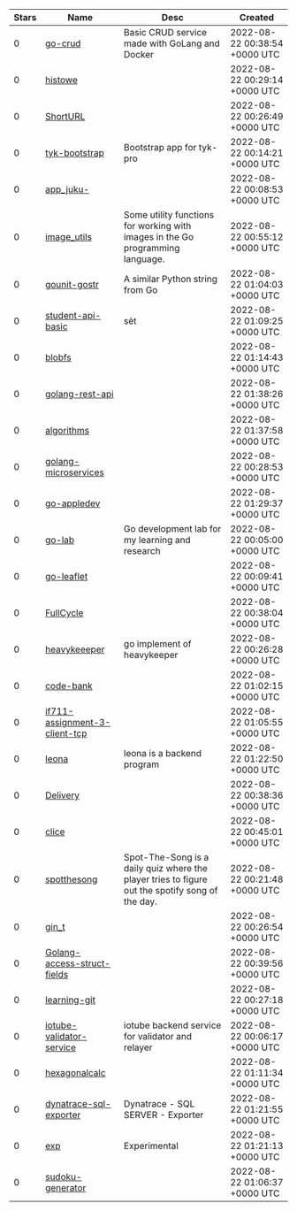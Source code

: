| Stars | Name | Desc | Created | 
| ----- | ------- | ------------- | ------------- |
| 0 | [go-crud](https://github.com/gstvds/go-crud) | Basic CRUD service made with GoLang and Docker | 2022-08-22 00:38:54 +0000 UTC |
| 0 | [histowe](https://github.com/andyleap/histowe) |  | 2022-08-22 00:29:14 +0000 UTC |
| 0 | [ShortURL](https://github.com/kirilllone/ShortURL) |  | 2022-08-22 00:26:49 +0000 UTC |
| 0 | [tyk-bootstrap](https://github.com/andrei-tyk/tyk-bootstrap) | Bootstrap app for tyk-pro | 2022-08-22 00:14:21 +0000 UTC |
| 0 | [app_juku-](https://github.com/skakeda/app_juku-) |  | 2022-08-22 00:08:53 +0000 UTC |
| 0 | [image_utils](https://github.com/yalue/image_utils) | Some utility functions for working with images in the Go programming language. | 2022-08-22 00:55:12 +0000 UTC |
| 0 | [gounit-gostr](https://github.com/gounits/gounit-gostr) | A similar Python string from Go | 2022-08-22 01:04:03 +0000 UTC |
| 0 | [student-api-basic](https://github.com/Thuan123abc/student-api-basic) | sẻt | 2022-08-22 01:09:25 +0000 UTC |
| 0 | [blobfs](https://github.com/tmc/blobfs) |  | 2022-08-22 01:14:43 +0000 UTC |
| 0 | [golang-rest-api](https://github.com/patricioarena/golang-rest-api) |  | 2022-08-22 01:38:26 +0000 UTC |
| 0 | [algorithms](https://github.com/patmessina/algorithms) |  | 2022-08-22 01:37:58 +0000 UTC |
| 0 | [golang-microservices](https://github.com/jwkidd3/golang-microservices) |  | 2022-08-22 00:28:53 +0000 UTC |
| 0 | [go-appledev](https://github.com/shawntoffel/go-appledev) |  | 2022-08-22 01:29:37 +0000 UTC |
| 0 | [go-lab](https://github.com/bar8tl/go-lab) | Go development lab for my learning and research | 2022-08-22 00:05:00 +0000 UTC |
| 0 | [go-leaflet](https://github.com/albatiqy/go-leaflet) |  | 2022-08-22 00:09:41 +0000 UTC |
| 0 | [FullCycle](https://github.com/renansko/FullCycle) |  | 2022-08-22 00:38:04 +0000 UTC |
| 0 | [heavykeeeper](https://github.com/lintanghui/heavykeeeper) | go implement of heavykeeper  | 2022-08-22 00:26:28 +0000 UTC |
| 0 | [code-bank](https://github.com/Leandro2585/code-bank) |  | 2022-08-22 01:02:15 +0000 UTC |
| 0 | [if711-assignment-3-client-tcp](https://github.com/ajtfj/if711-assignment-3-client-tcp) |  | 2022-08-22 01:05:55 +0000 UTC |
| 0 | [leona](https://github.com/dabolau/leona) | leona is a backend program | 2022-08-22 01:22:50 +0000 UTC |
| 0 | [Delivery](https://github.com/YTzin/Delivery) |  | 2022-08-22 00:38:36 +0000 UTC |
| 0 | [clice](https://github.com/crhntr/clice) |  | 2022-08-22 00:45:01 +0000 UTC |
| 0 | [spotthesong](https://github.com/MoraGames/spotthesong) | Spot-The-Song is a daily quiz where the player tries to figure out the spotify song of the day. | 2022-08-22 00:21:48 +0000 UTC |
| 0 | [gin_t](https://github.com/weq95/gin_t) |  | 2022-08-22 00:26:54 +0000 UTC |
| 0 | [Golang-access-struct-fields](https://github.com/ClaireLee22/Golang-access-struct-fields) |  | 2022-08-22 00:39:56 +0000 UTC |
| 0 | [learning-git](https://github.com/TrentDevop/learning-git) |  | 2022-08-22 00:27:18 +0000 UTC |
| 0 | [iotube-validator-service](https://github.com/iotubeproject/iotube-validator-service) | iotube backend service for validator and relayer | 2022-08-22 00:06:17 +0000 UTC |
| 0 | [hexagonalcalc](https://github.com/taufn/hexagonalcalc) |  | 2022-08-22 01:11:34 +0000 UTC |
| 0 | [dynatrace-sql-exporter](https://github.com/Aetrius/dynatrace-sql-exporter) | Dynatrace - SQL SERVER - Exporter | 2022-08-22 01:21:55 +0000 UTC |
| 0 | [exp](https://github.com/april1858/exp) | Experimental | 2022-08-22 01:21:13 +0000 UTC |
| 0 | [sudoku-generator](https://github.com/frizzkitten/sudoku-generator) |  | 2022-08-22 01:06:37 +0000 UTC |

